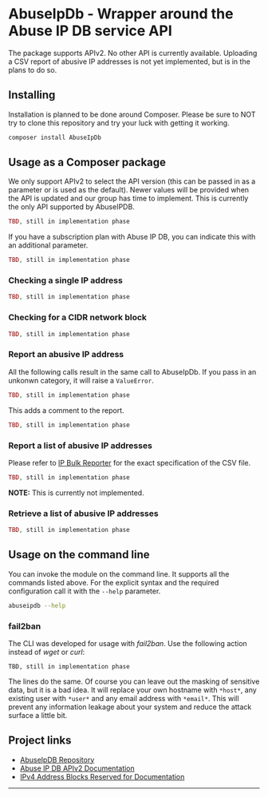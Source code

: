 # AbuseIpDb - Wrapper around the Abuse IP DB service API

The package supports APIv2.  No other API is currently available.  Uploading a
CSV report of abusive IP addresses is not yet implemented, but is in the plans to do so.

## Installing

Installation is planned to be done around Composer. Please be sure to NOT try to clone this repository and try your luck with getting it working. 
```bash
composer install AbuseIpDb
```

## Usage as a Composer package

We only support APIv2 to select the API version (this can be passed in as a parameter or is used as the default).  Newer values will be provided when the API is updated and our group has time to implement.  This is currently the only API supported by AbuseIPDB.

```php
TBD, still in implementation phase
```

If you have a subscription plan with Abuse IP DB, you can indicate this with an
additional parameter.

```php
TBD, still in implementation phase
```

### Checking a single IP address

```php
TBD, still in implementation phase
```

### Checking for a CIDR network block

```php
TBD, still in implementation phase
```

### Report an abusive IP address

All the following calls result in the same call to AbuseIpDb.  If you pass in
an unkonwn category, it will raise a `ValueError`.


```php
TBD, still in implementation phase
```

This adds a comment to the report.

```php
TBD, still in implementation phase
```

### Report a list of abusive IP addresses

Please refer to [IP Bulk Reporter](https://www.abuseipdb.com/bulk-report)
for the exact specification of the CSV file.

```php
TBD, still in implementation phase
```

**NOTE:** This is currently not implemented.

### Retrieve a list of abusive IP addresses

```php
TBD, still in implementation phase
```

## Usage on the command line

You can invoke the module on the command line.  It supports all the commands
listed above.  For the explicit syntax and the required configuration call it
with the `--help` parameter.

```bash
abuseipdb --help
```

### fail2ban

The CLI was developed for usage with *fail2ban*.  Use the following action
instead of *wget* or *curl*:

```
TBD, still in implementation phase
```

The lines do the same.  Of course you can leave out the masking of sensitive
data, but it is a bad idea.  It will replace your own hostname with `*host*`,
any existing user with `*user*` and any email address with `*email*`.  This
will prevent any information leakage about your system and reduce the attack
surface a little bit.

## Project links

 * [AbuseIpDB Repository](https://github.com/vsecades/AbuseIpDb "AbuseIpDB Repository")
 * [Abuse IP DB APIv2 Documentation](https://docs.abuseipdb.com/)
 * [IPv4 Address Blocks Reserved for Documentation](https://tools.ietf.org/html/rfc5737)
----
